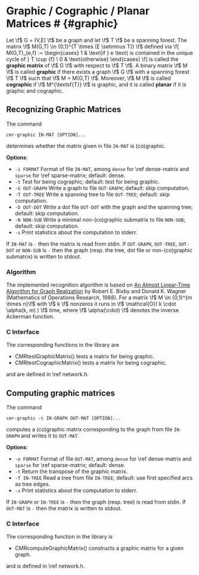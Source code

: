 # Graphic / Cographic / Planar Matrices # {#graphic}

Let \f$ G = (V,E) \f$ be a graph and let \f$ T \f$ be a spanning forest.
The matrix \f$ M(G,T) \in \{0,1\}^{T \times (E \setminus T)} \f$ defined via
\f[
  M(G,T)_{e,f} := \begin{cases}
    1 & \text{if } e \text{ is contained in the unique cycle of } T \cup \{f\} \\
    0 & \text{otherwise}
  \end{cases}
\f]
is called the **graphic matrix** of \f$ G \f$ with respect to \f$ T \f$.
A binary matrix \f$ M \f$ is called **graphic** if there exists a graph \f$ G \f$ with a spanning forest \f$ T \f$ such that \f$ M = M(G,T) \f$.
Moreover, \f$ M \f$ is called **cographic** if \f$ M^{\textsf{T}} \f$ is graphic, and 
it is called **planar** if it is graphic and cographic.


## Recognizing Graphic Matrices ##

The command

    cmr-graphic IN-MAT [OPTION]...

determines whether the matrix given in file `IN-MAT` is (co)graphic.

**Options**:
  - `-i FORMAT`    Format of file `IN-MAT`, among `dense` for \ref dense-matrix and `sparse` for \ref sparse-matrix; default: dense.
  - `-t`           Test for being cographic; default: test for being graphic.
  - `-G OUT-GRAPH` Write a graph to file `OUT-GRAPH`; default: skip computation.
  - `-T OUT-TREE`  Write a spanning tree to file `OUT-TREE`; default: skip computation.
  - `-D OUT-DOT`   Write a dot file `OUT-DOT` with the graph and the spanning tree; default: skip computation.
  - `-N NON-SUB`   Write a minimal non-(co)graphic submatrix to file `NON-SUB`; default: skip computation.
  - `-s`           Print statistics about the computation to stderr.

If `IN-MAT` is `-` then the matrix is read from stdin.
If `OUT-GRAPH`, `OUT-TREE`, `OUT-DOT` or `NON-SUB` is `-` then the graph (resp. the tree, dot file or non-(co)graphic submatrix) is written to stdout.

### Algorithm ###

The implemented recognition algorithm is based on [An Almost Linear-Time Algorithm for Graph Realization](https://doi.org/10.1287/moor.13.1.99) by Robert E. Bixby and Donald K. Wagner (Mathematics of Operations Research, 1988).
For a matrix \f$ M \in \{0,1\}^{m \times n}\f$ with \f$ k \f$ nonzeros it runs in \f$ \mathcal{O}( k \cdot \alpha(k, m) ) \f$ time, where \f$ \alpha(\cdot) \f$ denotes the inverse Ackerman function.

### C Interface ###

The corresponding functions in the library are

  - CMRtestGraphicMatrix() tests a matrix for being graphic.
  - CMRtestCographicMatrix() tests a matrix for being cographic.

and are defined in \ref network.h.


## Computing graphic matrices ##

The command

    cmr-graphic -c IN-GRAPH OUT-MAT [OPTION]...

computes a (co)graphic matrix corresponding to the graph from file `IN-GRAPH` and writes it to `OUT-MAT`.

**Options**:
  - `-o FORMAT`    Format of file `OUT-MAT`, among `dense` for \ref dense-matrix and `sparse` for \ref sparse-matrix; default: dense.
  - `-t`           Return the transpose of the graphic matrix.
  - `-T IN-TREE`   Read a tree from file `IN-TREE`; default: use first specified arcs as tree edges.
  - `-s`           Print statistics about the computation to stderr.

If `IN-GRAPH` or `IN-TREE` is `-` then the graph (resp. tree) is read from stdin.
If `OUT-MAT` is `-` then the matrix is written to stdout.

### C Interface ###

The corresponding function in the library is

  - CMRcomputeGraphicMatrix() constructs a graphic matrix for a given graph.

and is defined in \ref network.h.
